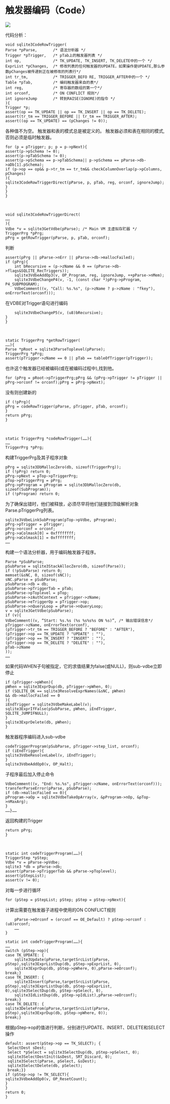 # 触发器编码（Code）
![](4.png)

代码分析：

    void sqlite3CodeRowTrigger(
    Parse *pParse,       /* 语法分析器 */
    Trigger *pTrigger,   /* pTab上的触发器列表 */
    int op,              /* TK_UPDATE, TK_INSERT, TK_DELETE中的一个 */
    ExprList *pChanges,  /* 修改列表的任何触发器的UPDATE，如果操作是UPDATE,那么参数pChanges被传递到正在被修改的列表行*/
    int tr_tm,           /* TRIGGER_BEFO RE, TRIGGER_AFTER中的一个 */
    Table *pTab,         /* 编码触发器来自的表*/
    int reg,             /* 寄存器的数组的第一个*/
    int orconf,          /* ON CONFLICT 规则*/
    int ignoreJump       /* 转到RAISE(IGNORE)的指令 */
    ){
    Trigger *p;
    assert(op == TK_UPDATE || op == TK_INSERT || op == TK_DELETE);
    assert(tr_tm == TRIGGER_BEFORE || tr_tm == TRIGGER_AFTER);
    assert((op == TK_UPDATE) == (pChanges != 0));

各种值不为空。
触发器和表的模式总是被定义的。
触发器必须和表在相同的模式,否则必须是临时触发器。


    for (p = pTrigger; p; p = p->pNext){
    assert(p->pSchema != 0);
    assert(p->pTabSchema != 0);
    assert(p->pSchema == p->pTabSchema|| p->pSchema == pParse->db->aDb[1].pSchema);
    if (p->op == op&& p->tr_tm == tr_tm&& checkColumnOverlap(p->pColumns, pChanges)
    ){
    sqlite3CodeRowTriggerDirect(pParse, p, pTab, reg, orconf, ignoreJump);
    }
    }
    }
&nbsp;

    void sqlite3CodeRowTriggerDirect(
    ……
    ){
    Vdbe *v = sqlite3GetVdbe(pParse); /* Main VM 主虚拟存贮器 */
    TriggerPrg *pPrg;
    pPrg = getRowTrigger(pParse, p, pTab, orconf);

判断

    assert(pPrg || pParse->nErr || pParse->db->mallocFailed);
    if (pPrg){
		int bRecursive = (p->zName && 0 == (pParse->db->flags&SQLITE_RecTriggers));
		sqlite3VdbeAddOp3(v, OP_Program, reg, ignoreJump, ++pParse->nMem);
		sqlite3VdbeChangeP4(v, -1, (const char *)pPrg->pProgram, P4_SUBPROGRAM);
		VdbeComment((v, "Call: %s.%s", (p->zName ? p->zName : "fkey"), onErrorText(orconf)));

在VDBE对Trigger语句进行编码

		sqlite3VdbeChangeP5(v, (u8)bRecursive);
    }
    }
&nbsp;

    static TriggerPrg *getRowTrigger(
    ……){
    Parse *pRoot = sqlite3ParseToplevel(pParse);
    TriggerPrg *pPrg;
    assert(pTrigger->zName == 0 || pTab == tableOfTrigger(pTrigger));

也许这个触发器已经被编码(或在被编码过程中),找到他。

	for (pPrg = pRoot->pTriggerPrg;pPrg && (pPrg->pTrigger != pTrigger || pPrg->orconf != orconf);pPrg = pPrg->pNext);

没有则创建新的

	if (!pPrg){
    pPrg = codeRowTrigger(pParse, pTrigger, pTab, orconf);
    }
    return pPrg;
    }

&nbsp;

    static TriggerPrg *codeRowTrigger(……){
    ……
    TriggerPrg *pPrg;

构建TriggerPrg及其子程序对象

    pPrg = sqlite3DbMallocZero(db, sizeof(TriggerPrg));
    if (!pPrg) return 0;
    pPrg->pNext = pTop->pTriggerPrg;
    pTop->pTriggerPrg = pPrg;
    pPrg->pProgram = pProgram = sqlite3DbMallocZero(db, sizeof(SubProgram));
    if (!pProgram) return 0;

为了确保出错时，他们被释放，必须尽早将他们链接到顶级解析对象Parse.pTriggerPrg列表。

    sqlite3VdbeLinkSubProgram(pTop->pVdbe, pProgram);
    pPrg->pTrigger = pTrigger;
    pPrg->orconf = orconf;
    pPrg->aColmask[0] = 0xffffffff;
    pPrg->aColmask[1] = 0xffffffff;
    ……

构建一个语法分析器，用于编码触发器子程序。

    Parse *pSubParse;
    pSubParse = sqlite3StackAllocZero(db, sizeof(Parse));
    if (!pSubParse) return 0;
    memset(&sNC, 0, sizeof(sNC));
    sNC.pParse = pSubParse;
    pSubParse->db = db;
    pSubParse->pTriggerTab = pTab;
    pSubParse->pToplevel = pTop;
    pSubParse->zAuthContext = pTrigger->zName;
    pSubParse->eTriggerOp = pTrigger->op;
    pSubParse->nQueryLoop = pParse->nQueryLoop;
    v = sqlite3GetVdbe(pSubParse);
    if (v){
	VdbeComment((v, “Start: %s.%s (%s %s%s%s ON %s)”, /* 输出错误信息*/
	pTrigger->zName, onErrorText(orconf),
	(pTrigger->tr_tm == TRIGGER_BEFORE ? "BEFORE" : "AFTER"),
	(pTrigger->op == TK_UPDATE ? "UPDATE" : ""),
	(pTrigger->op == TK_INSERT ? "INSERT" : ""),
	(pTrigger->op == TK_DELETE ? "DELETE" : ""),
	pTab->zName
	));
    ……

如果代码WHEN子句被指定，它的求值结果为false(或NULL)，则sub-vdbe立即停止

    if (pTrigger->pWhen){
    pWhen = sqlite3ExprDup(db, pTrigger->pWhen, 0);
    if (SQLITE_OK == sqlite3ResolveExprNames(&sNC, pWhen)
    && db->mallocFailed == 0
    ){
	iEndTrigger = sqlite3VdbeMakeLabel(v);
	sqlite3ExprIfFalse(pSubParse, pWhen, iEndTrigger,    SQLITE_JUMPIFNULL);
    }
	sqlite3ExprDelete(db, pWhen);
    }

触发器程序编码进入sub-vdbe

    codeTriggerProgram(pSubParse, pTrigger->step_list, orconf);
    if (iEndTrigger){
    sqlite3VdbeResolveLabel(v, iEndTrigger);
    }
    sqlite3VdbeAddOp0(v, OP_Halt);

子程序最后加入停止命令

    VdbeComment((v, "End: %s.%s", pTrigger->zName, onErrorText(orconf)));
    transferParseError(pParse, pSubParse);
    if (db->mallocFailed == 0){
    pProgram->aOp = sqlite3VdbeTakeOpArray(v, &pProgram->nOp, &pTop->nMaxArg);
    }
    ……}……

返回构建的Trigger

    return pPrg;
    }


&nbsp;

    static int codeTriggerProgram(……){
    TriggerStep *pStep;
    Vdbe *v = pParse->pVdbe;
    sqlite3 *db = pParse->db;
    assert(pParse->pTriggerTab && pParse->pToplevel);
    assert(pStepList);
    assert(v != 0);

对每一步进行循环

    for (pStep = pStepList; pStep; pStep = pStep->pNext){

计算出需要在触发器子进程中使用的ON CONFLICT规则

    	pParse->eOrconf = (orconf == OE_Default) ? pStep->orconf : (u8)orconf;
    	……
    }

    static int codeTriggerProgram(……){
    ……
    switch (pStep->op){
    case TK_UPDATE: {
    	sqlite3Update(pParse,targetSrcList(pParse, pStep),sqlite3ExprListDup(db, pStep->pExprList, 0),
    	sqlite3ExprDup(db, pStep->pWhere, 0),pParse->eOrconf);
    break;}
    case TK_INSERT: {
    	sqlite3Insert(pParse,targetSrcList(pParse, pStep),sqlite3ExprListDup(db, pStep->pExprList, 0),sqlite3SelectDup(db, pStep->pSelect, 0),
    	sqlite3IdListDup(db, pStep->pIdList),pParse->eOrconf);
    break;}
    case TK_DELETE: {
    sqlite3DeleteFrom(pParse,targetSrcList(pParse, pStep),sqlite3ExprDup(db, pStep->pWhere, 0));
    break;}

根据pStep->op的值进行判断，分别进行UPDATE、INSERT、DELETE和SELECT操作

    default: assert(pStep->op == TK_SELECT); {
     SelectDest sDest;
     Select *pSelect = sqlite3SelectDup(db, pStep->pSelect, 0);
     sqlite3SelectDestInit(&sDest, SRT_Discard, 0);
     sqlite3Select(pParse, pSelect, &sDest);
     sqlite3SelectDelete(db, pSelect);
     break;}}
    if (pStep->op != TK_SELECT){
    sqlite3VdbeAddOp0(v, OP_ResetCount);
    }
    }
    return 0;
    }




